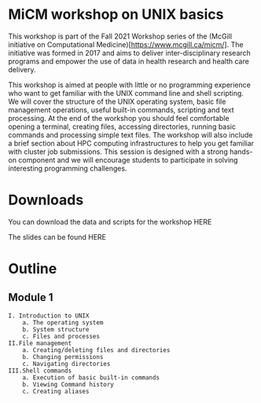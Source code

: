 # MiCM workshop on UNIX basics

This workshop is part of the Fall 2021 Workshop series of the (McGill initiative on Computational Medicine)[https://www.mcgill.ca/micm/]. The initiative was formed in 2017 and aims to deliver inter-disciplinary research programs and empower the use of data in health research and health care delivery.  

This workshop is aimed at people with little or no programming experience who want to get familiar with the UNIX command line and shell scripting. We will cover the structure of the UNIX operating system, basic file management operations, useful built-in commands, scripting and text processing. At the end of the workshop you should feel comfortable opening a terminal, creating files, accessing directories, running basic commands and processing simple text files. The workshop will also include a brief section about HPC computing infrastructures to help you get familiar with cluster job submissions. This session is designed with a strong hands-on component and we will encourage students to participate in solving interesting programming challenges.

# Downloads

You can download the data and scripts for the workshop HERE

The slides can be found HERE

# Outline 

## Module 1 

    I. Introduction to UNIX   
        a. The operating system   
        b. System structure 
        c. Files and processes  
    II.File management   
        a. Creating/deleting files and directories  
        b. Changing permissions 
        c. Navigating directories
    III.Shell commands
        a. Execution of basic built-in commands   
        b. Viewing Command history  
        c. Creating aliases  
